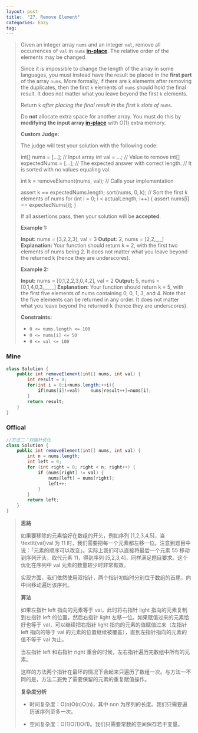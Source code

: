 ```yaml
---
layout: post
title:  "27. Remove Element"
categories: Eazy
tag: 
---
```



> Given an integer array `nums` and an integer `val`, remove all occurrences of `val` in `nums` [**in-place**](https://en.wikipedia.org/wiki/In-place_algorithm). The relative order of the elements may be changed.
>
> Since it is impossible to change the length of the array in some languages, you must instead have the result be placed in the **first part** of the array `nums`. More formally, if there are `k` elements after removing the duplicates, then the first `k` elements of `nums` should hold the final result. It does not matter what you leave beyond the first `k` elements.
>
> Return `k` _after placing the final result in the first_ `k` _slots of_ `nums`.
>
> Do **not** allocate extra space for another array. You must do this by **modifying the input array [in-place](https://en.wikipedia.org/wiki/In-place_algorithm)** with O(1) extra memory.
>
> **Custom Judge:**
>
> The judge will test your solution with the following code:
>
> int\[\] nums = \[...\]; // Input array
> int val = ...; // Value to remove
> int\[\] expectedNums = \[...\]; // The expected answer with correct length.
>                          // It is sorted with no values equaling val.
>
> int k = removeElement(nums, val); // Calls your implementation
>
> assert k == expectedNums.length;
> sort(nums, 0, k); // Sort the first k elements of nums
> for (int i = 0; i < actualLength; i++) {
>  assert nums\[i\] == expectedNums\[i\];
> }
>
> If all assertions pass, then your solution will be **accepted**.
>
> **Example 1:**
>
> **Input:** nums = \[3,2,2,3\], val = 3
> **Output:** 2, nums = \[2,2,\_,\_\]
> **Explanation:** Your function should return k = 2, with the first two elements of nums being 2.
> It does not matter what you leave beyond the returned k (hence they are underscores).
>
> **Example 2:**
>
> **Input:** nums = \[0,1,2,2,3,0,4,2\], val = 2
> **Output:** 5, nums = \[0,1,4,0,3,\_,\_,\_\]
> **Explanation:** Your function should return k = 5, with the first five elements of nums containing 0, 0, 1, 3, and 4.
> Note that the five elements can be returned in any order.
> It does not matter what you leave beyond the returned k (hence they are underscores).
>
> **Constraints:**
>
> *   `0 <= nums.length <= 100`
> *   `0 <= nums[i] <= 50`
> *   `0 <= val <= 100`

### Mine

~~~java
class Solution {
    public int removeElement(int[] nums, int val) {
        int result = 0;
        for(int i = 0;i<nums.length;++i){
            if(nums[i]!=val)    nums[result++]=nums[i];
        }
        return result;
    }
}
~~~

### Offical

~~~java
//方法二：双指针优化
class Solution {
    public int removeElement(int[] nums, int val) {
        int n = nums.length;
        int left = 0;
        for (int right = 0; right < n; right++) {
            if (nums[right] != val) {
                nums[left] = nums[right];
                left++;
            }
        }
        return left;
    }
}
~~~

> **思路**
>
> 如果要移除的元素恰好在数组的开头，例如序列 [1,2,3,4,5]，当 \textit{val}val 为 11 时，我们需要把每一个元素都左移一位。注意到题目中说：「元素的顺序可以改变」。实际上我们可以直接将最后一个元素 55 移动到序列开头，取代元素 11，得到序列 [5,2,3,4]，同样满足题目要求。这个优化在序列中 val 元素的数量较少时非常有效。
>
> 实现方面，我们依然使用双指针，两个指针初始时分别位于数组的首尾，向中间移动遍历该序列。
>
> **算法**
>
> 如果左指针 left 指向的元素等于 val，此时将右指针 light 指向的元素复制到左指针 left 的位置，然后右指针 light 左移一位。如果赋值过来的元素恰好也等于 val，可以继续把右指针 light 指向的元素的值赋值过来（左指针 left 指向的等于 val 的元素的位置继续被覆盖），直到左指针指向的元素的值不等于 val 为止。
>
> 当左指针 left 和右指针 right 重合的时候，左右指针遍历完数组中所有的元素。
>
> 这样的方法两个指针在最坏的情况下合起来只遍历了数组一次。与方法一不同的是，方法二避免了需要保留的元素的重复赋值操作。
>
> **复杂度分析**
>
> *   时间复杂度：O(n)O(n)O(n)，其中 nnn 为序列的长度。我们只需要遍历该序列至多一次。
>
> *   空间复杂度：O(1)O(1)O(1)。我们只需要常数的空间保存若干变量。



# 
